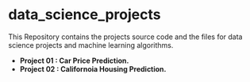 # data_science_projects
This Repository contains the projects source code and the files for data science projects and machine learning algorithms.

+ **Project 01 : Car Price Prediction.**
+ **Project 02 : Californoia Housing Prediction.**

